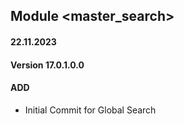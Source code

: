 ## Module <master_search>

#### 22.11.2023
#### Version 17.0.1.0.0
#### ADD
- Initial Commit for Global Search 
